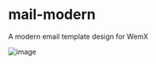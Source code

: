 # mail-modern
A modern email template design for WemX

![image](https://github.com/WemXPro/mail-modern/assets/58806240/c8a16a0d-6526-4934-90a9-44affff85a05)
